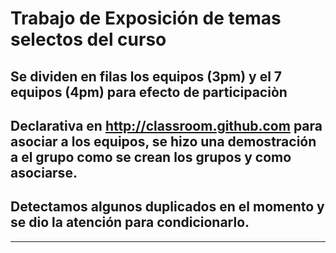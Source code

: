 # Trabajo de Exposición de temas selectos del curso 

## Se dividen en filas los equipos (3pm) y el 7 equipos (4pm) para efecto de participaciòn

## Declarativa en http://classroom.github.com para asociar a los equipos, se hizo una demostración a el grupo como se crean los grupos y como asociarse.

## Detectamos algunos duplicados en el momento y se dio la atención para condicionarlo.

---

